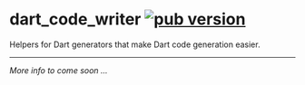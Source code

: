 # dart_code_writer [![pub version][pub-version-img]][pub-version-url]

Helpers for Dart generators that make Dart code generation easier.

---

_More info to come soon ..._

<!-- References -->
[pub-version-img]: https://img.shields.io/badge/pub-v0.0.4-green
[pub-version-url]: https://pub.dev/packages/dart_code_writer
